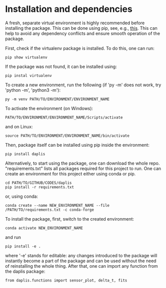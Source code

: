 # Installation and dependencies

A fresh, separate virtual environment is highly recommended before installing the package.
This can be done using pip, see, e.g., [this](https://packaging.python.org/en/latest/guides/installing-using-pip-and-virtual-environments/).
This can help to avoid any dependency conflicts and ensure smooth operation of the
package.

First, check if the virtualenv package is installed. To do this, one can run:
```
pip show virtualenv
```
If the package was not found, it can be installed using:
```
pip instal virtualenv
```
To create a new environment, run the following (if 'py -m' does not work,
 try 'python -m', 'python3 -m'):
```
py -m venv PATH/TO/ENVIRONMENT/ENVIRONMENT_NAME
```
To activate the environment (on Windows):
```
PATH/TO/ENVIRONMENT/ENVIRONMENT_NAME/Scripts/activate
```
and on Linux:
```
source PATH/TO/ENVIRONMENT/ENVIRONMENT_NAME/bin/activate
```

Then, package itself can be installed using pip inside the environment:
```
pip install daplis
```

Alternatively, to start using the package, one can download the whole repo. "requirements.txt"
lists all packages required for this project to run. One can create
an environment for this project either using conda or pip.
```
cd PATH/TO/GITHUB/CODES/daplis
pip install -r requirements.txt
```
or, using conda:
```
conda create --name NEW_ENVIRONMENT_NAME --file /PATH/TO/requirements.txt -c conda-forge
```
To install the package, first, switch to the created environment:
```
conda activate NEW_ENVIRONMENT_NAME
```
and run
```
pip install -e .
```
where '-e' stands for editable: any changes introduced to the package will
instantly become a part of the package and can be used without the need
of reinstalling the whole thing. After that, one can import any function 
from the daplis package:
```
from daplis.functions import sensor_plot, delta_t, fits
```